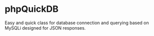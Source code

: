 # phpQuickDB
Easy and quick class for database connection and querying based on MySQLi designed for JSON responses.
